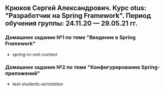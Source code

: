 ## Крюков Сергей Александрович. Курс otus: "Разработчик на Spring Framework". Период обучения группы: 24.11.20 — 29.05.21 гг.

### Домашнее задание №1 по теме "Введение в Spring Framework"
* spring-in-xml-context

### Домашнее задание №2 по теме "Конфигурирование Spring-приложений"
* test-students-annotation
